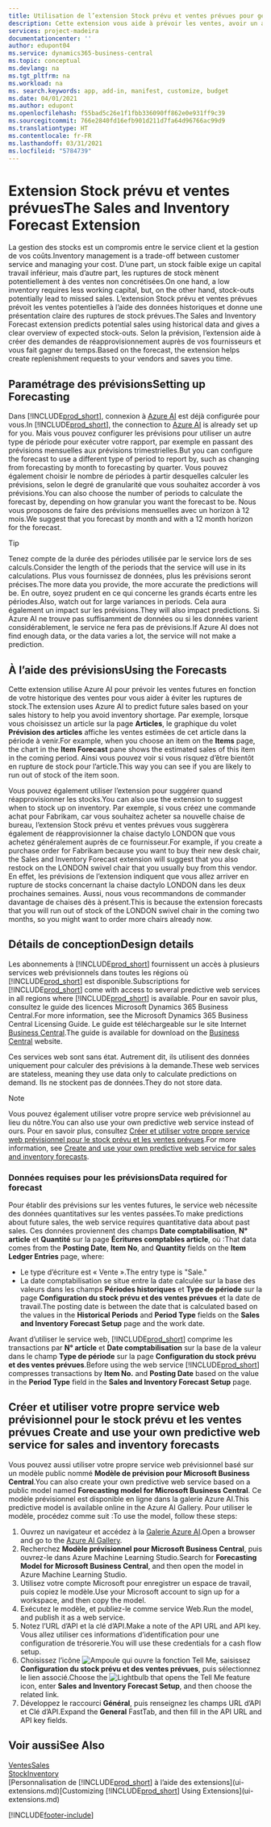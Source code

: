 ```yaml
---
title: Utilisation de l’extension Stock prévu et ventes prévues pour gérer le stock | Microsoft Docs
description: Cette extension vous aide à prévoir les ventes, avoir un aperçu clair des ruptures de stock prévues et même créer des demandes de réapprovisionnement aux fournisseurs.
services: project-madeira
documentationcenter: ''
author: edupont04
ms.service: dynamics365-business-central
ms.topic: conceptual
ms.devlang: na
ms.tgt_pltfrm: na
ms.workload: na
ms. search.keywords: app, add-in, manifest, customize, budget
ms.date: 04/01/2021
ms.author: edupont
ms.openlocfilehash: f55bad5c26e1f1fbb336090ff862e0e931ff9c39
ms.sourcegitcommit: 766e2840fd16efb901d211d7fa64d96766ac99d9
ms.translationtype: HT
ms.contentlocale: fr-FR
ms.lasthandoff: 03/31/2021
ms.locfileid: "5784739"
---
```

# <a name="the-sales-and-inventory-forecast-extension"></a><span data-ttu-id="0a33b-103">Extension Stock prévu et ventes prévues</span><span class="sxs-lookup"><span data-stu-id="0a33b-103">The Sales and Inventory Forecast Extension</span></span>
<span data-ttu-id="0a33b-104">La gestion des stocks est un compromis entre le service client et la gestion de vos coûts.</span><span class="sxs-lookup"><span data-stu-id="0a33b-104">Inventory management is a trade-off between customer service and managing your cost.</span></span> <span data-ttu-id="0a33b-105">D’une part, un stock faible exige un capital travail inférieur, mais d’autre part, les ruptures de stock mènent potentiellement à des ventes non concrétisées.</span><span class="sxs-lookup"><span data-stu-id="0a33b-105">On one hand, a low inventory requires less working capital, but, on the other hand, stock-outs potentially lead to missed sales.</span></span> <span data-ttu-id="0a33b-106">L’extension Stock prévu et ventes prévues prévoit les ventes potentielles à l’aide des données historiques et donne une présentation claire des ruptures de stock prévues.</span><span class="sxs-lookup"><span data-stu-id="0a33b-106">The Sales and Inventory Forecast extension predicts potential sales using historical data and gives a clear overview of expected stock-outs.</span></span> <span data-ttu-id="0a33b-107">Selon la prévision, l’extension aide à créer des demandes de réapprovisionnement auprès de vos fournisseurs et vous fait gagner du temps.</span><span class="sxs-lookup"><span data-stu-id="0a33b-107">Based on the forecast, the extension helps create replenishment requests to your vendors and saves you time.</span></span>  

## <a name="setting-up-forecasting"></a><span data-ttu-id="0a33b-108">Paramétrage des prévisions</span><span class="sxs-lookup"><span data-stu-id="0a33b-108">Setting up Forecasting</span></span>
<span data-ttu-id="0a33b-109">Dans [!INCLUDE[prod_short](includes/prod_short.md)], connexion à [Azure AI](https://azure.microsoft.com/overview/ai-platform/) est déjà configurée pour vous.</span><span class="sxs-lookup"><span data-stu-id="0a33b-109">In [!INCLUDE[prod_short](includes/prod_short.md)], the connection to [Azure AI](https://azure.microsoft.com/overview/ai-platform/) is already set up for you.</span></span> <span data-ttu-id="0a33b-110">Mais vous pouvez configurer les prévisions pour utiliser un autre type de période pour exécuter votre rapport, par exemple en passant des prévisions mensuelles aux prévisions trimestrielles.</span><span class="sxs-lookup"><span data-stu-id="0a33b-110">But you can configure the forecast to use a different type of period to report by, such as changing from forecasting by month to forecasting by quarter.</span></span> <span data-ttu-id="0a33b-111">Vous pouvez également choisir le nombre de périodes à partir desquelles calculer les prévisions, selon le degré de granularité que vous souhaitez accorder à vos prévisions.</span><span class="sxs-lookup"><span data-stu-id="0a33b-111">You can also choose the number of periods to calculate the forecast by, depending on how granular you want the forecast to be.</span></span> <span data-ttu-id="0a33b-112">Nous vous proposons de faire des prévisions mensuelles avec un horizon à 12 mois.</span><span class="sxs-lookup"><span data-stu-id="0a33b-112">We suggest that you forecast by month and with a 12 month horizon for the forecast.</span></span> 

> [!TIP]  
>   <span data-ttu-id="0a33b-113">Tenez compte de la durée des périodes utilisée par le service lors de ses calculs.</span><span class="sxs-lookup"><span data-stu-id="0a33b-113">Consider the length of the periods that the service will use in its calculations.</span></span> <span data-ttu-id="0a33b-114">Plus vous fournissez de données, plus les prévisions seront précises.</span><span class="sxs-lookup"><span data-stu-id="0a33b-114">The more data you provide, the more accurate the predictions will be.</span></span> <span data-ttu-id="0a33b-115">En outre, soyez prudent en ce qui concerne les grands écarts entre les périodes.</span><span class="sxs-lookup"><span data-stu-id="0a33b-115">Also, watch out for large variances in periods.</span></span> <span data-ttu-id="0a33b-116">Cela aura également un impact sur les prévisions.</span><span class="sxs-lookup"><span data-stu-id="0a33b-116">They will also impact predictions.</span></span> <span data-ttu-id="0a33b-117">Si Azure AI ne trouve pas suffisamment de données ou si les données varient considérablement, le service ne fera pas de prévisions.</span><span class="sxs-lookup"><span data-stu-id="0a33b-117">If Azure AI does not find enough data, or the data varies a lot, the service will not make a prediction.</span></span>

## <a name="using-the-forecasts"></a><span data-ttu-id="0a33b-118">À l’aide des prévisions</span><span class="sxs-lookup"><span data-stu-id="0a33b-118">Using the Forecasts</span></span>
<span data-ttu-id="0a33b-119">Cette extension utilise Azure AI pour prévoir les ventes futures en fonction de votre historique des ventes pour vous aider à éviter les ruptures de stock.</span><span class="sxs-lookup"><span data-stu-id="0a33b-119">The extension uses Azure AI to predict future sales based on your sales history to help you avoid inventory shortage.</span></span> <span data-ttu-id="0a33b-120">Par exemple, lorsque vous choisissez un article sur la page **Articles**, le graphique du volet **Prévision des articles** affiche les ventes estimées de cet article dans la période à venir.</span><span class="sxs-lookup"><span data-stu-id="0a33b-120">For example, when you choose an item on the **Items** page, the chart in the **Item Forecast** pane shows the estimated sales of this item in the coming period.</span></span> <span data-ttu-id="0a33b-121">Ainsi vous pouvez voir si vous risquez d’être bientôt en rupture de stock pour l’article.</span><span class="sxs-lookup"><span data-stu-id="0a33b-121">This way you can see if you are likely to run out of stock of the item soon.</span></span>  

<span data-ttu-id="0a33b-122">Vous pouvez également utiliser l’extension pour suggérer quand réapprovisionner les stocks.</span><span class="sxs-lookup"><span data-stu-id="0a33b-122">You can also use the extension to suggest when to stock up on inventory.</span></span> <span data-ttu-id="0a33b-123">Par exemple, si vous créez une commande achat pour Fabrikam, car vous souhaitez acheter sa nouvelle chaise de bureau, l’extension Stock prévu et ventes prévues vous suggèrera également de réapprovisionner la chaise dactylo LONDON que vous achetez généralement auprès de ce fournisseur.</span><span class="sxs-lookup"><span data-stu-id="0a33b-123">For example, if you create a purchase order for Fabrikam because you want to buy their new desk chair, the Sales and Inventory Forecast extension will suggest that you also restock on the LONDON swivel chair that you usually buy from this vendor.</span></span> <span data-ttu-id="0a33b-124">En effet, les prévisions de l’extension indiquent que vous allez arriver en rupture de stocks concernant la chaise dactylo LONDON dans les deux prochaines semaines. Aussi, nous vous recommandons de commander davantage de chaises dès à présent.</span><span class="sxs-lookup"><span data-stu-id="0a33b-124">This is because the extension forecasts that you will run out of stock of the LONDON swivel chair in the coming two months, so you might want to order more chairs already now.</span></span>  

## <a name="design-details"></a><span data-ttu-id="0a33b-125">Détails de conception</span><span class="sxs-lookup"><span data-stu-id="0a33b-125">Design details</span></span>
<span data-ttu-id="0a33b-126">Les abonnements à [!INCLUDE[prod_short](includes/prod_short.md)] fournissent un accès à plusieurs services web prévisionnels dans toutes les régions où [!INCLUDE[prod_short](includes/prod_short.md)] est disponible.</span><span class="sxs-lookup"><span data-stu-id="0a33b-126">Subscriptions for [!INCLUDE[prod_short](includes/prod_short.md)] come with access to several predictive web services in all regions where [!INCLUDE[prod_short](includes/prod_short.md)] is available.</span></span> <span data-ttu-id="0a33b-127">Pour en savoir plus, consultez le guide des licences Microsoft Dynamics 365 Business Central.</span><span class="sxs-lookup"><span data-stu-id="0a33b-127">For more information, see the Microsoft Dynamics 365 Business Central Licensing Guide.</span></span> <span data-ttu-id="0a33b-128">Le guide est téléchargeable sur le site Internet [Business Central](https://dynamics.microsoft.com/en-us/business-central/overview/).</span><span class="sxs-lookup"><span data-stu-id="0a33b-128">The guide is available for download on the [Business Central](https://dynamics.microsoft.com/en-us/business-central/overview/) website.</span></span> 

<span data-ttu-id="0a33b-129">Ces services web sont sans état. Autrement dit, ils utilisent des données uniquement pour calculer des prévisions à la demande.</span><span class="sxs-lookup"><span data-stu-id="0a33b-129">These web services are stateless, meaning they use data only to calculate predictions on demand.</span></span> <span data-ttu-id="0a33b-130">Ils ne stockent pas de données.</span><span class="sxs-lookup"><span data-stu-id="0a33b-130">They do not store data.</span></span>

> [!NOTE]  
>   <span data-ttu-id="0a33b-131">Vous pouvez également utiliser votre propre service web prévisionnel au lieu du nôtre.</span><span class="sxs-lookup"><span data-stu-id="0a33b-131">You can also use your own predictive web service instead of ours.</span></span> <span data-ttu-id="0a33b-132">Pour en savoir plus, consultez [Créer et utiliser votre propre service web prévisionnel pour le stock prévu et les ventes prévues](#AnchorText).</span><span class="sxs-lookup"><span data-stu-id="0a33b-132">For more information, see [Create and use your own predictive web service for sales and inventory forecasts](#AnchorText).</span></span> 

### <a name="data-required-for-forecast"></a><span data-ttu-id="0a33b-133">Données requises pour les prévisions</span><span class="sxs-lookup"><span data-stu-id="0a33b-133">Data required for forecast</span></span>
<span data-ttu-id="0a33b-134">Pour établir des prévisions sur les ventes futures, le service web nécessite des données quantitatives sur les ventes passées.</span><span class="sxs-lookup"><span data-stu-id="0a33b-134">To make predictions about future sales, the web service requires quantitative data about past sales.</span></span> <span data-ttu-id="0a33b-135">Ces données proviennent des champs **Date comptabilisation**, **N° article** et **Quantité** sur la page **Écritures comptables article**, où :</span><span class="sxs-lookup"><span data-stu-id="0a33b-135">That data comes from the **Posting Date**, **Item No**, and **Quantity** fields on the **Item Ledger Entries** page, where:</span></span>
-    <span data-ttu-id="0a33b-136">Le type d’écriture est « Vente ».</span><span class="sxs-lookup"><span data-stu-id="0a33b-136">The entry type is "Sale."</span></span>
- <span data-ttu-id="0a33b-137">La date comptabilisation se situe entre la date calculée sur la base des valeurs dans les champs **Périodes historiques** et **Type de période** sur la page **Configuration du stock prévu et des ventes prévues** et la date de travail.</span><span class="sxs-lookup"><span data-stu-id="0a33b-137">The posting date is between the date that is calculated based on the values in the **Historical Periods** and **Period Type** fields on the **Sales and Inventory Forecast Setup** page and the work date.</span></span>

<span data-ttu-id="0a33b-138">Avant d’utiliser le service web, [!INCLUDE[prod_short](includes/prod_short.md)] comprime les transactions par **N° article** et **Date comptabilisation** sur la base de la valeur dans le champ **Type de période** sur la page **Configuration du stock prévu et des ventes prévues**.</span><span class="sxs-lookup"><span data-stu-id="0a33b-138">Before using the web service [!INCLUDE[prod_short](includes/prod_short.md)] compresses transactions by **Item No.** and **Posting Date** based on the value in the **Period Type** field in the **Sales and Inventory Forecast Setup** page.</span></span>

## <a name="create-and-use-your-own-predictive-web-service-for-sales-and-inventory-forecasts"></a><span data-ttu-id="0a33b-139"><a name="AnchorText"> </a>Créer et utiliser votre propre service web prévisionnel pour le stock prévu et les ventes prévues</span><span class="sxs-lookup"><span data-stu-id="0a33b-139"><a name="AnchorText"> </a>Create and use your own predictive web service for sales and inventory forecasts</span></span>
<span data-ttu-id="0a33b-140">Vous pouvez aussi utiliser votre propre service web prévisionnel basé sur un modèle public nommé **Modèle de prévision pour Microsoft Business Central**.</span><span class="sxs-lookup"><span data-stu-id="0a33b-140">You can also create your own predictive web service based on a public model named **Forecasting model for Microsoft Business Central**.</span></span> <span data-ttu-id="0a33b-141">Ce modèle prévisionnel est disponible en ligne dans la galerie Azure AI.</span><span class="sxs-lookup"><span data-stu-id="0a33b-141">This predictive model is available online in the Azure AI Gallery.</span></span> <span data-ttu-id="0a33b-142">Pour utiliser le modèle, procédez comme suit :</span><span class="sxs-lookup"><span data-stu-id="0a33b-142">To use the model, follow these steps:</span></span>  

1. <span data-ttu-id="0a33b-143">Ouvrez un navigateur et accédez à la [Galerie Azure AI](https://go.microsoft.com/fwlink/?linkid=828352).</span><span class="sxs-lookup"><span data-stu-id="0a33b-143">Open a browser and go to the [Azure AI Gallery](https://go.microsoft.com/fwlink/?linkid=828352).</span></span>  
2. <span data-ttu-id="0a33b-144">Recherchez **Modèle prévisionnel pour Microsoft Business Central**, puis ouvrez-le dans Azure Machine Learning Studio.</span><span class="sxs-lookup"><span data-stu-id="0a33b-144">Search for **Forecasting Model for Microsoft Business Central**, and then open the model in Azure Machine Learning Studio.</span></span>  
3. <span data-ttu-id="0a33b-145">Utilisez votre compte Microsoft pour enregistrer un espace de travail, puis copiez le modèle.</span><span class="sxs-lookup"><span data-stu-id="0a33b-145">Use your Microsoft account to sign up for a workspace, and then copy the model.</span></span>  
4. <span data-ttu-id="0a33b-146">Exécutez le modèle, et publiez-le comme service Web.</span><span class="sxs-lookup"><span data-stu-id="0a33b-146">Run the model, and publish it as a web service.</span></span>  
5. <span data-ttu-id="0a33b-147">Notez l’URL d’API et la clé d’API.</span><span class="sxs-lookup"><span data-stu-id="0a33b-147">Make a note of the API URL and API key.</span></span> <span data-ttu-id="0a33b-148">Vous allez utiliser ces informations d’identification pour une configuration de trésorerie.</span><span class="sxs-lookup"><span data-stu-id="0a33b-148">You will use these credentials for a cash flow setup.</span></span>  
6. <span data-ttu-id="0a33b-149">Choisissez l’icône ![Ampoule qui ouvre la fonction Tell Me](media/ui-search/search_small.png "Dites-moi ce que vous voulez faire"), saisissez **Configuration du stock prévu et des ventes prévues**, puis sélectionnez le lien associé.</span><span class="sxs-lookup"><span data-stu-id="0a33b-149">Choose the ![Lightbulb that opens the Tell Me feature](media/ui-search/search_small.png "Tell me what you want to do") icon, enter **Sales and Inventory Forecast Setup**, and then choose the related link.</span></span>  
7. <span data-ttu-id="0a33b-150">Développez le raccourci **Général**, puis renseignez les champs URL d’API et Clé d’API.</span><span class="sxs-lookup"><span data-stu-id="0a33b-150">Expand the **General** FastTab, and then fill in the API URL and API key fields.</span></span>  


## <a name="see-also"></a><span data-ttu-id="0a33b-151">Voir aussi</span><span class="sxs-lookup"><span data-stu-id="0a33b-151">See Also</span></span>
[<span data-ttu-id="0a33b-152">Ventes</span><span class="sxs-lookup"><span data-stu-id="0a33b-152">Sales</span></span>](sales-manage-sales.md)  
[<span data-ttu-id="0a33b-153">Stock</span><span class="sxs-lookup"><span data-stu-id="0a33b-153">Inventory</span></span>](inventory-manage-inventory.md)  
<span data-ttu-id="0a33b-154">[Personnalisation de [!INCLUDE[prod_short](includes/prod_short.md)] à l’aide des extensions](ui-extensions.md)</span><span class="sxs-lookup"><span data-stu-id="0a33b-154">[Customizing [!INCLUDE[prod_short](includes/prod_short.md)] Using Extensions](ui-extensions.md)</span></span>  


[!INCLUDE[footer-include](includes/footer-banner.md)]